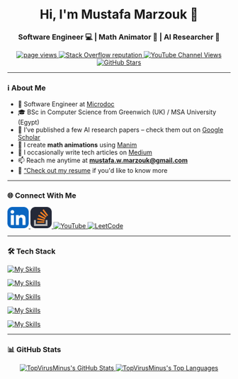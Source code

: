 <h1 align="center">Hi, I'm Mustafa Marzouk 👋</h1>
<h3 align="center">Software Engineer 💻 | Math Animator 🎥 | AI Researcher 🤖</h3>

<p align="center">
  <a href="https://github.com/TopVirusMinus">
    <img src="https://komarev.com/ghpvc/?username=TopVirusMinus" alt="page views" />
  </a>
  <a href="https://stackoverflow.com/users/13020989">
    <img alt="Stack Overflow reputation" src="https://img.shields.io/stackexchange/stackoverflow/r/13020989?color=orange&label=reputation&logo=stackoverflow" />
  </a>
  <a href="https://www.youtube.com/channel/UC8giOecbRtB_szJMiVu_mAQ">
    <img alt="YouTube Channel Views" src="https://img.shields.io/youtube/channel/views/UC8giOecbRtB_szJMiVu_mAQ?style=flat&logo=youtube" />
  </a>
  <a href="https://github.com/TopVirusMinus?tab=stars">
    <img alt="GitHub Stars" src="https://img.shields.io/github/stars/TopVirusMinus?style=flat&logo=github" />
  </a>
</p>

---

### ℹ️ About Me
- 💼 Software Engineer at [Microdoc](https://microdoc.io)
- 🎓 BSc in Computer Science from Greenwich (UK) / MSA University (Egypt)
- 🧪  I’ve published a few AI research papers – check them out on [Google Scholar](https://scholar.google.com/citations?user=f9B4b2IAAAAJ&hl=en)
- 🧮 I create **math animations** using [Manim](https://drive.google.com/drive/u/1/folders/1IzX6IHn7Mz0Xbd-aSFxgtrCVIFOEuKSc)  
- 📝 I occasionally write tech articles on [Medium](https://medium.com/@mwmma5000)  
- 📫 Reach me anytime at **mustafa.w.marzouk@gmail.com**  
- 📄 [“Check out my resume](https://drive.google.com/file/d/1pCF3f1bTtSZg7agjPmoABl86eVRIMQ8G/view?usp=sharing) if you'd like to know more

---

### 🌐 Connect With Me

<p align="left">
  <a href="https://www.linkedin.com/in/mustafa-marzouk-273b951a9" target="_blank">
    <img src="https://github.com/tandpfun/skill-icons/blob/main/icons/LinkedIn.svg" alt="LinkedIn" height="48" width="48" />
  </a>
  <a href="https://stackoverflow.com/users/13020989" target="_blank">
    <img src="https://github.com/tandpfun/skill-icons/blob/main/icons/StackOverflow-Dark.svg" alt="StackOverflow" height="48" width="48" />
  </a>
  <a href="https://www.youtube.com/@mustafa.marzouk" target="_blank">
    <img src="https://raw.githubusercontent.com/rahuldkjain/github-profile-readme-generator/master/src/images/icons/Social/youtube.svg" alt="YouTube" height="48" width="48" />
  </a>
  <a href="https://www.leetcode.com/virusminus" target="_blank">
    <img src="https://raw.githubusercontent.com/rahuldkjain/github-profile-readme-generator/master/src/images/icons/Social/leet-code.svg" alt="LeetCode" height="48" width="48" />
  </a>
</p>

---

### 🛠 Tech Stack

<!-- Languages -->
[![My Skills](https://skillicons.dev/icons?i=python,ts,cs,latex)](https://skillicons.dev)  
<!-- Backend & Infra -->
[![My Skills](https://skillicons.dev/icons?i=django,fastapi,nginx,rabbitmq,redis)](https://skillicons.dev)  
<!-- Frontend -->
[![My Skills](https://skillicons.dev/icons?i=svelte,react,nextjs,tailwind,jest)](https://skillicons.dev)  
<!-- Tools & Monitoring -->
[![My Skills](https://skillicons.dev/icons?i=mysql,postman,sentry)](https://skillicons.dev)  
<!-- DevOps & CI/CD -->
[![My Skills](https://skillicons.dev/icons?i=linux,aws,docker,git,githubactions)](https://skillicons.dev)

---

### 📊 GitHub Stats

<div align="center">
  <a href="https://github.com/TopVirusMinus">
    <img alt="TopVirusMinus's GitHub Stats" src="https://denvercoder1-github-readme-stats.vercel.app/api/?username=TopVirusMinus&show_icons=true&include_all_commits=true&count_private=true&theme=react&hide_border=true&bg_color=1F222E&title_color=57F287&icon_color=57F287" height="192px"/>
  </a>
  <a href="https://github.com/TopVirusMinus">
    <img alt="TopVirusMinus's Top Languages" src="https://denvercoder1-github-readme-stats.vercel.app/api/top-langs/?username=TopVirusMinus&langs_count=8&layout=compact&theme=react&hide_border=true&bg_color=1F222E&title_color=57F287&icon_color=57F287&hide=Jupyter%20Notebook,Roff" height="192px"/>
  </a>
</div>
